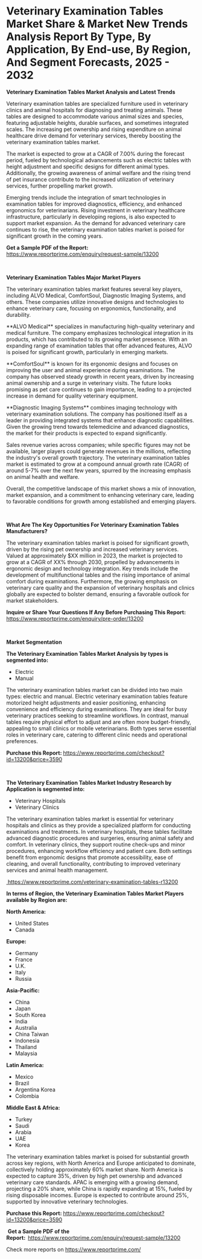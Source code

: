 <p><h1>Veterinary Examination Tables Market Share & Market New Trends Analysis Report By Type, By Application, By End-use, By Region, And Segment Forecasts, 2025 - 2032</h1></p><p><strong>Veterinary Examination Tables Market Analysis and Latest Trends</strong></p>
<p><p>Veterinary examination tables are specialized furniture used in veterinary clinics and animal hospitals for diagnosing and treating animals. These tables are designed to accommodate various animal sizes and species, featuring adjustable heights, durable surfaces, and sometimes integrated scales. The increasing pet ownership and rising expenditure on animal healthcare drive demand for veterinary services, thereby boosting the veterinary examination tables market.</p><p>The market is expected to grow at a CAGR of 7.00% during the forecast period, fueled by technological advancements such as electric tables with height adjustment and specific designs for different animal types. Additionally, the growing awareness of animal welfare and the rising trend of pet insurance contribute to the increased utilization of veterinary services, further propelling market growth. </p><p>Emerging trends include the integration of smart technologies in examination tables for improved diagnostics, efficiency, and enhanced ergonomics for veterinarians. Rising investment in veterinary healthcare infrastructure, particularly in developing regions, is also expected to support market expansion. As the demand for advanced veterinary care continues to rise, the veterinary examination tables market is poised for significant growth in the coming years.</p></p>
<p><strong>Get a Sample PDF of the Report:&nbsp;</strong> <a href="https://www.reportprime.com/enquiry/request-sample/13200?utm_campaign=1420&utm_medium=2&utm_source=Github&utm_content=ia&utm_term=19032025&utm_id=veterinary-examination-tables">https://www.reportprime.com/enquiry/request-sample/13200</a></p>
<p>&nbsp;</p>
<p><strong>Veterinary Examination Tables Major Market Players</strong></p>
<p><p>The veterinary examination tables market features several key players, including ALVO Medical, ComfortSoul, Diagnostic Imaging Systems, and others. These companies utilize innovative designs and technologies to enhance veterinary care, focusing on ergonomics, functionality, and durability.</p><p>**ALVO Medical** specializes in manufacturing high-quality veterinary and medical furniture. The company emphasizes technological integration in its products, which has contributed to its growing market presence. With an expanding range of examination tables that offer advanced features, ALVO is poised for significant growth, particularly in emerging markets.</p><p>**ComfortSoul** is known for its ergonomic designs and focuses on improving the user and animal experience during examinations. The company has observed steady growth in recent years, driven by increasing animal ownership and a surge in veterinary visits. The future looks promising as pet care continues to gain importance, leading to a projected increase in demand for quality veterinary equipment.</p><p>**Diagnostic Imaging Systems** combines imaging technology with veterinary examination solutions. The company has positioned itself as a leader in providing integrated systems that enhance diagnostic capabilities. Given the growing trend towards telemedicine and advanced diagnostics, the market for their products is expected to expand significantly.</p><p>Sales revenue varies across companies; while specific figures may not be available, larger players could generate revenues in the millions, reflecting the industry's overall growth trajectory. The veterinary examination tables market is estimated to grow at a compound annual growth rate (CAGR) of around 5-7% over the next few years, spurred by the increasing emphasis on animal health and welfare.</p><p>Overall, the competitive landscape of this market shows a mix of innovation, market expansion, and a commitment to enhancing veterinary care, leading to favorable conditions for growth among established and emerging players.</p></p>
<p>&nbsp;</p>
<p><strong>What Are The Key Opportunities For Veterinary Examination Tables Manufacturers?</strong></p>
<p><p>The veterinary examination tables market is poised for significant growth, driven by the rising pet ownership and increased veterinary services. Valued at approximately $XX million in 2023, the market is projected to grow at a CAGR of XX% through 2030, propelled by advancements in ergonomic design and technology integration. Key trends include the development of multifunctional tables and the rising importance of animal comfort during examinations. Furthermore, the growing emphasis on veterinary care quality and the expansion of veterinary hospitals and clinics globally are expected to bolster demand, ensuring a favorable outlook for market stakeholders.</p></p>
<p><strong>Inquire or Share Your Questions If Any Before Purchasing This Report:</strong> <a href="https://www.reportprime.com/enquiry/pre-order/13200?utm_campaign=1420&utm_medium=2&utm_source=Github&utm_content=ia&utm_term=19032025&utm_id=veterinary-examination-tables">https://www.reportprime.com/enquiry/pre-order/13200</a></p>
<p>&nbsp;</p>
<p><strong>Market Segmentation</strong></p>
<p><strong>The Veterinary Examination Tables Market Analysis by types is segmented into:</strong></p>
<p><ul><li>Electric</li><li>Manual</li></ul></p>
<p><p>The veterinary examination tables market can be divided into two main types: electric and manual. Electric veterinary examination tables feature motorized height adjustments and easier positioning, enhancing convenience and efficiency during examinations. They are ideal for busy veterinary practices seeking to streamline workflows. In contrast, manual tables require physical effort to adjust and are often more budget-friendly, appealing to small clinics or mobile veterinarians. Both types serve essential roles in veterinary care, catering to different clinic needs and operational preferences.</p></p>
<p><strong>Purchase this Report:&nbsp;</strong><a href="https://www.reportprime.com/checkout?id=13200&price=3590&utm_campaign=1420&utm_medium=2&utm_source=Github&utm_content=ia&utm_term=19032025&utm_id=veterinary-examination-tables">https://www.reportprime.com/checkout?id=13200&price=3590</a></p>
<p>&nbsp;</p>
<p><strong>The Veterinary Examination Tables Market Industry Research by Application is segmented into:</strong></p>
<p><ul><li>Veterinary Hospitals</li><li>Veterinary Clinics</li></ul></p>
<p><p>The veterinary examination tables market is essential for veterinary hospitals and clinics as they provide a specialized platform for conducting examinations and treatments. In veterinary hospitals, these tables facilitate advanced diagnostic procedures and surgeries, ensuring animal safety and comfort. In veterinary clinics, they support routine check-ups and minor procedures, enhancing workflow efficiency and patient care. Both settings benefit from ergonomic designs that promote accessibility, ease of cleaning, and overall functionality, contributing to improved veterinary services and animal health management.</p></p>
<p><a href="https://www.reportprime.com/veterinary-examination-tables-r13200?utm_campaign=1420&utm_medium=2&utm_source=Github&utm_content=ia&utm_term=19032025&utm_id=veterinary-examination-tables">&nbsp;https://www.reportprime.com/veterinary-examination-tables-r13200</a></p>
<p><strong>In terms of Region, the Veterinary Examination Tables Market Players available by Region are:</strong></p>
<p>
    <p> <strong> North America: </strong>
        <ul>
            <li>United States</li>
            <li>Canada</li>
        </ul>
        </p> 
    <p> <strong> Europe: </strong>
        <ul>
            <li>Germany</li>
            <li>France</li>
            <li>U.K.</li>
            <li>Italy</li>
            <li>Russia</li>
        </ul>
        </p> 
    <p> <strong> Asia-Pacific: </strong>
        <ul>
            <li>China</li>
            <li>Japan</li>
            <li>South Korea</li>
            <li>India</li>
            <li>Australia</li>
            <li>China Taiwan</li>
            <li>Indonesia</li>
            <li>Thailand</li>
            <li>Malaysia</li>
        </ul>
        </p> 
    <p> <strong> Latin America: </strong>
        <ul>
            <li>Mexico</li>
            <li>Brazil</li>
            <li>Argentina Korea</li>
            <li>Colombia</li>
        </ul>
        </p> 
    <p> <strong> Middle East & Africa: </strong>
        <ul>
            <li>Turkey</li>
            <li>Saudi</li>
            <li>Arabia</li>
            <li>UAE</li>
            <li>Korea</li>
        </ul>
    </p>
    </p>
<p><p>The veterinary examination tables market is poised for substantial growth across key regions, with North America and Europe anticipated to dominate, collectively holding approximately 60% market share. North America is expected to capture 35%, driven by high pet ownership and advanced veterinary care standards. APAC is emerging with a growing demand, projecting a 20% share, while China is rapidly expanding at 15%, fueled by rising disposable incomes. Europe is expected to contribute around 25%, supported by innovative veterinary technologies.</p></p>
<p><strong>Purchase this Report: </strong><a href="https://www.reportprime.com/checkout?id=13200&price=3590&utm_campaign=1420&utm_medium=2&utm_source=Github&utm_content=ia&utm_term=19032025&utm_id=veterinary-examination-tables">https://www.reportprime.com/checkout?id=13200&price=3590</a></p>
<p>&nbsp;<strong>Get a Sample PDF of the Report:&nbsp;&nbsp;</strong><a href="https://www.reportprime.com/enquiry/request-sample/13200?utm_campaign=1420&utm_medium=2&utm_source=Github&utm_content=ia&utm_term=19032025&utm_id=veterinary-examination-tables">https://www.reportprime.com/enquiry/request-sample/13200</a></p>
<p><strong></strong></p>
<p>Check more reports on <a href="https://www.reportprime.com/?utm_campaign=1420&utm_medium=2&utm_source=Github&utm_content=ia&utm_term=19032025&utm_id=veterinary-examination-tables">https://www.reportprime.com/</a></p>